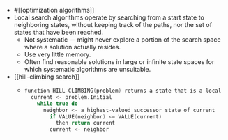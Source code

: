 - #[[optimization algorithms]]
- Local search algorithms operate by searching from a start state to neighboring states, without keeping track of the paths, nor the set of states that have been reached.
	- Not systematic — might never explore a portion of the search space where a solution actually resides.
	- Use very little memory.
	- Often find reasonable solutions in large or infinite state spaces for which systematic algorithms are unsuitable.
- [[hill-climbing search]]
	- ```c
	  function HILL-CLIMBING(problem) returns a state that is a local maximum
	  	current <- problem.Initial
	      while true do
	      	neighbor <- a highest-valued successor state of current
	          if VALUE(neighbor) <= VALUE(current)
	          	then return current
	          current <- neighbor
	  ```